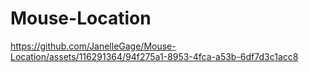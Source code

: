 # Mouse-Location

https://github.com/JanelleGage/Mouse-Location/assets/116291364/94f275a1-8953-4fca-a53b-6df7d3c1acc8

